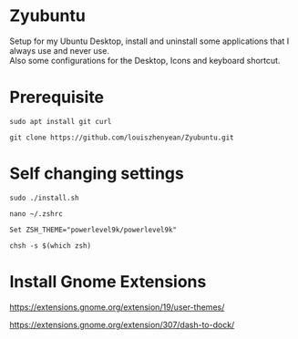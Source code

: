 # Zyubuntu
Setup for my Ubuntu Desktop, install and uninstall some applications that I always use and never use.  
Also some configurations for the Desktop, Icons and keyboard shortcut.  

# Prerequisite
`sudo apt install git curl`

`git clone https://github.com/louiszhenyean/Zyubuntu.git`

# Self changing settings
`sudo ./install.sh`

`nano ~/.zshrc`

`Set ZSH_THEME="powerlevel9k/powerlevel9k"`

`chsh -s $(which zsh)`

# Install Gnome Extensions
https://extensions.gnome.org/extension/19/user-themes/

https://extensions.gnome.org/extension/307/dash-to-dock/
